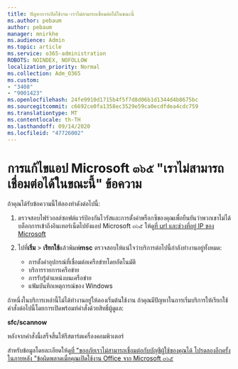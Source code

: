 ```yaml
---
title: ปัญหาการเปิดใช้งาน-เราไม่สามารถเชื่อมต่อได้ในขณะนี้
ms.author: pebaum
author: pebaum
manager: mnirkhe
ms.audience: Admin
ms.topic: article
ms.service: o365-administration
ROBOTS: NOINDEX, NOFOLLOW
localization_priority: Normal
ms.collection: Adm_O365
ms.custom:
- "3408"
- "9001423"
ms.openlocfilehash: 24fe9910d1715b4f5f7d8d06b1d1344d4b8675bc
ms.sourcegitcommit: c6692ce0fa1358ec3529e59ca0ecdfdea4cdc759
ms.translationtype: MT
ms.contentlocale: th-TH
ms.lasthandoff: 09/14/2020
ms.locfileid: "47726002"
---
```

# <a name="fixing-the-microsoft-365-apps-we-are-unable-to-connect-right-now-message"></a>การแก้ไขแอป Microsoft ๓๖๕ "เราไม่สามารถเชื่อมต่อได้ในขณะนี้" ข้อความ

ถ้าคุณได้รับข้อความนี้ให้ลองทำดังต่อไปนี้:

1. ตรวจสอบไฟร์วอลล์ซอฟต์แวร์ป้องกันไวรัสและการตั้งค่าพร็อกซีของคุณเพื่อยืนยันว่าพวกเขาไม่ได้บล็อกการเข้าถึงอินเทอร์เน็ตไปยังแอป Microsoft ๓๖๕ ให้ดู[ที่ url และช่วงที่อยู่ IP ของ Microsoft](https://docs.microsoft.com/office365/enterprise/urls-and-ip-address-ranges)

2. ไปที่**เริ่ม**  >  **เรียกใช้**แล้วพิมพ์**msc** ตรวจสอบให้แน่ใจว่าบริการต่อไปนี้กำลังทำงานอยู่ทั้งหมด:
    - การตั้งค่าอุปกรณ์ที่เชื่อมต่อเครือข่ายโดยอัตโนมัติ
    - บริการรายการเครือข่าย
    - การรับรู้ตำแหน่งบนเครือข่าย
    - แฟ้มบันทึกเหตุการณ์ของ Windows

ถ้าหนึ่งในบริการเหล่านี้ไม่ได้ทำงานอยู่ให้ลองเริ่มต้นใช้งาน ถ้าคุณมีปัญหาในการเริ่มบริการให้เรียกใช้คำสั่งต่อไปนี้โดยการเปิดพร้อมท์คำสั่งด้วยสิทธิ์ผู้ดูแล:

**sfc/scannow**

หลังจากคำสั่งนี้เสร็จสิ้นให้รีสตาร์ตเครื่องคอมพิวเตอร์

สำหรับข้อมูลโดยละเอียดให้ดู[ที่ "ขออภัยเราไม่สามารถเชื่อมต่อกับบัญชีผู้ใช้ของคุณได้ โปรดลองอีกครั้งในภายหลัง "ข้อผิดพลาดเมื่อคุณเปิดใช้งาน Office จาก Microsoft ๓๖๕](https://docs.microsoft.com/office/troubleshoot/activation-installation/issue-when-activate-office-from-office-365)